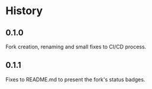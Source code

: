# History


## 0.1.0

Fork creation, renaming and small fixes to CI/CD process.

## 0.1.1

Fixes to README.md to present the fork's status badges.

